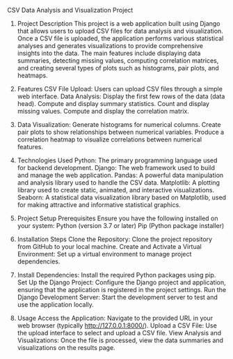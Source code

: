 CSV Data Analysis and Visualization Project

1) Project Description
This project is a web application built using Django that allows users to upload CSV files for data analysis and visualization. Once a CSV file is uploaded, the application performs various statistical analyses and generates visualizations to provide comprehensive insights into the data. The main features include displaying data summaries, detecting missing values, computing correlation matrices, and creating several types of plots such as histograms, pair plots, and heatmaps.

2) Features
CSV File Upload: Users can upload CSV files through a simple web interface.
Data Analysis:
Display the first few rows of the data (data head).
Compute and display summary statistics.
Count and display missing values.
Compute and display the correlation matrix.

3) Data Visualization:
Generate histograms for numerical columns.
Create pair plots to show relationships between numerical variables.
Produce a correlation heatmap to visualize correlations between numerical features.

4) Technologies Used
Python: The primary programming language used for backend development.
Django: The web framework used to build and manage the web application.
Pandas: A powerful data manipulation and analysis library used to handle the CSV data.
Matplotlib: A plotting library used to create static, animated, and interactive visualizations.
Seaborn: A statistical data visualization library based on Matplotlib, used for making attractive and informative statistical graphics.

5) Project Setup
Prerequisites
Ensure you have the following installed on your system:
Python (version 3.7 or later)
Pip (Python package installer)

6) Installation Steps
Clone the Repository:
Clone the project repository from GitHub to your local machine.
Create and Activate a Virtual Environment:
Set up a virtual environment to manage project dependencies.

7) Install Dependencies:
Install the required Python packages using pip.
Set Up the Django Project:
Configure the Django project and application, ensuring that the application is registered in the project settings.
Run the Django Development Server:
Start the development server to test and use the application locally.

8) Usage
Access the Application:
Navigate to the provided URL in your web browser (typically http://127.0.0.1:8000/).
Upload a CSV File: Use the upload interface to select and upload a CSV file.
View Analysis and Visualizations: Once the file is processed, view the data summaries and visualizations on the results page.
